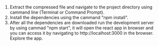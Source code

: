 1. Extract the compressed file and navigate to the project directory using cammand  line (Terminal or Command Prompt).
2. Install the dependencies using the cammand "npm install".
3. After all the dependencies are downloaded run the development server by using cammad "npm start", it will open the react app in browser and you can access it by navigating to http://localhost:3000 in the browser. Explore the app.